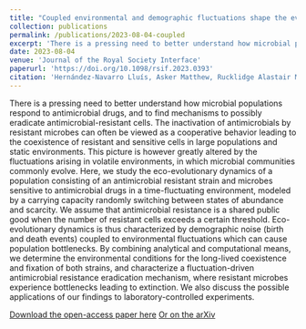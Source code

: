 ```yaml
---
title: "Coupled environmental and demographic fluctuations shape the evolution of cooperative antimicrobial resistance"
collection: publications
permalink: /publications/2023-08-04-coupled
excerpt: 'There is a pressing need to better understand how microbial populations respond to antimicrobial drugs, and to find mechanisms to possibly eradicate antimicrobial-resistant cells. The inactivation of antimicrobials by resistant microbes can often be viewed as a cooperative behavior leading to the coexistence of resistant and sensitive cells in large populations and static environments. This picture is however greatly altered by the fluctuations arising in volatile environments, in which microbial communities commonly evolve. Here, we study the eco-evolutionary dynamics of a population consisting of an antimicrobial resistant strain and microbes sensitive to antimicrobial drugs in a time-fluctuating environment, modeled by a carrying capacity randomly switching between states of abundance and scarcity. We assume that antimicrobial resistance is a shared public good when the number of resistant cells exceeds a certain threshold. Eco-evolutionary dynamics is thus characterized by demographic noise (birth and death events) coupled to environmental fluctuations which can cause population bottlenecks. By combining analytical and computational means, we determine the environmental conditions for the long-lived coexistence and fixation of both strains, and characterize a fluctuation-driven antimicrobial resistance eradication mechanism, where resistant microbes experience bottlenecks leading to extinction. We also discuss the possible applications of our findings to laboratory-controlled experiments.'
date: 2023-08-04
venue: 'Journal of the Royal Society Interface'
paperurl: 'https://doi.org/10.1098/rsif.2023.0393'
citation: 'Hernández-Navarro Lluís, Asker Matthew, Rucklidge Alastair M. and Mobilia Mauro 2023 Coupled environmental and demographic fluctuations shape the evolution of cooperative antimicrobial resistance <i>J. R. Soc. Interface</i>. <b>20:</b> 2023039320230393.'
---
```

There is a pressing need to better understand how microbial populations respond to antimicrobial drugs, and to find mechanisms to possibly eradicate antimicrobial-resistant cells. The inactivation of antimicrobials by resistant microbes can often be viewed as a cooperative behavior leading to the coexistence of resistant and sensitive cells in large populations and static environments. This picture is however greatly altered by the fluctuations arising in volatile environments, in which microbial communities commonly evolve. Here, we study the eco-evolutionary dynamics of a population consisting of an antimicrobial resistant strain and microbes sensitive to antimicrobial drugs in a time-fluctuating environment, modeled by a carrying capacity randomly switching between states of abundance and scarcity. We assume that antimicrobial resistance is a shared public good when the number of resistant cells exceeds a certain threshold. Eco-evolutionary dynamics is thus characterized by demographic noise (birth and death events) coupled to environmental fluctuations which can cause population bottlenecks. By combining analytical and computational means, we determine the environmental conditions for the long-lived coexistence and fixation of both strains, and characterize a fluctuation-driven antimicrobial resistance eradication mechanism, where resistant microbes experience bottlenecks leading to extinction. We also discuss the possible applications of our findings to laboratory-controlled experiments.

[Download the open-access paper here](https://doi.org/10.1098/rsif.2023.0393)
[Or on the arXiv](http://arxiv.org/abs/2307.06326)
